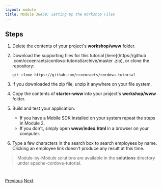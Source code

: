```yaml
---
layout: module
title: Module 3&#58; Setting Up the Workshop Files
---
```

## Steps

1. Delete the contents of your project's **workshop/www** folder.

1. Download the supporting files for this tutorial [here](https://github
.com/ccoenraets/cordova-tutorial/archive/master
.zip), or clone the repository:

    ```
    git clone https://github.com/ccoenraets/cordova-tutorial
    ```

1. If you downloaded the zip file, unzip it anywhere on your file system.

1. Copy the contents of **starter-www** into your project's **workshop/www** folder.

1. Build and test your application: 
    - If you have a Mobile SDK installed on your system repeat the steps in Module 2. 
    - If you don't, simply open **www/index.html** in a browser on your computer.

1. Type a few characters in the search box to search employees by name. Clicking an employee link doesn't produce any
 result at this time.


> Module-by-Module solutions are available in the **solutions** directory under apache-cordova-tutorial.



<div class="row" style="margin-top:40px;">
<div class="col-sm-12">
<a href="build-cordova-project.html" class="btn btn-default"><i class="glyphicon glyphicon-chevron-left"></i> 
Previous</a>
<a href="data-storage.html" class="btn btn-default pull-right">Next <i class="glyphicon 
glyphicon-chevron-right"></i></a>
</div>
</div>


